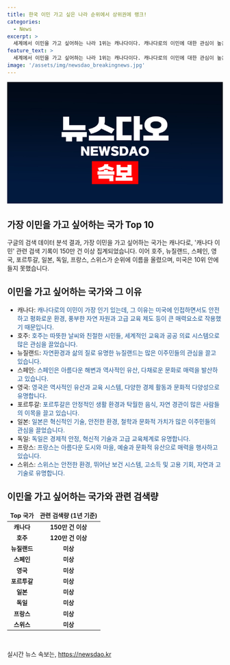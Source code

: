 ```yaml
---
title: 한국 이민 가고 싶은 나라 순위에서 상위권에 랭크!
categories:
  - News
excerpt: >
  세계에서 이민을 가고 싶어하는 나라 1위는 캐나다이다. 캐나다로의 이민에 대한 관심이 높은 것으로 나타났으나, 현실적인 어려움과 고비용 문제가 존재한다. 호주는 2위로 따뜻한 날씨와 친절한 시민, 교육 및 의료 시스템으로 인해 인기를 끌고 있으며, 뉴질랜드, 스페인, 영국, 포르투갈, 일본 등이 뒤를 이었다. 반면, 미국은 높은 생활 물가와 이민 정서로 인해 순위에서 밀려났고, 한국은 순위 안에 들지 못했다.
feature_text: >
  세계에서 이민을 가고 싶어하는 나라 1위는 캐나다이다. 캐나다로의 이민에 대한 관심이 높은 것으로 나타났으나, 현실적인 어려움과 고비용 문제가 존재한다. 호주는 2위로 따뜻한 날씨와 친절한 시민, 교육 및 의료 시스템으로 인해 인기를 끌고 있으며, 뉴질랜드, 스페인, 영국, 포르투갈, 일본 등이 뒤를 이었다. 반면, 미국은 높은 생활 물가와 이민 정서로 인해 순위에서 밀려났고, 한국은 순위 안에 들지 못했다.
image: '/assets/img/newsdao_breakingnews.jpg'
---
```


<p><img src="/assets/img/newsdao_breakingnews.jpg" alt="ontimetimes 속보" /></p>

<h2 data-ke-size="size26">가장 이민을 가고 싶어하는 국가 Top 10</h2>

<p>구글의 검색 데이터 분석 결과, 가장 이민을 가고 싶어하는 국가는 캐나다로, '캐나다 이민' 관련 검색 기록이 150만 건 이상 집계되었습니다. 이어 호주, 뉴질랜드, 스페인, 영국, 포르투갈, 일본, 독일, 프랑스, 스위스가 순위에 이름을 올렸으며, 미국은 10위 안에 들지 못했습니다. </p>

<h2 data-ke-size="size26">이민을 가고 싶어하는 국가와 그 이유</h2>

<ul>
<li>캐나다: <span style="color: #1a5490;">캐나다로의 이민이 가장 인기 있는데, 그 이유는 미국에 인접하면서도 안전하고 평화로운 환경, 풍부한 자연 자원과 고급 교육 제도 등이 큰 매력요소로 작용했기 때문입니다.</span></li>
<li>호주: <span style="color: #1a5490;">호주는 따뜻한 날씨와 친절한 시민들, 세계적인 교육과 공공 의료 시스템으로 많은 관심을 끌었습니다.</span></li>
<li>뉴질랜드: <span style="color: #1a5490;">자연환경과 삶의 질로 유명한 뉴질랜드는 많은 이주민들의 관심을 끌고 있습니다.</span></li>
<li>스페인: <span style="color: #1a5490;">스페인은 아름다운 해변과 역사적인 유산, 다채로운 문화로 매력을 발산하고 있습니다.</span></li>
<li>영국: <span style="color: #1a5490;">영국은 역사적인 유산과 교육 시스템, 다양한 경제 활동과 문화적 다양성으로 유명합니다.</span></li>
<li>포르투갈: <span style="color: #1a5490;">포르투갈은 안정적인 생활 환경과 탁월한 음식, 자연 경관이 많은 사람들의 이목을 끌고 있습니다.</span></li>
<li>일본: <span style="color: #1a5490;">일본은 혁신적인 기술, 안전한 환경, 철학과 문화적 가치가 많은 이주민들의 관심을 끌었습니다.</span></li>
<li>독일: <span style="color: #1a5490;">독일은 경제적 안정, 혁신적 기술과 고급 교육체계로 유명합니다.</span></li>
<li>프랑스: <span style="color: #1a5490;">프랑스는 아름다운 도시와 마을, 예술과 문화적 유산으로 매력을 행사하고 있습니다.</span></li>
<li>스위스: <span style="color: #1a5490;">스위스는 안전한 환경, 뛰어난 보건 시스템, 고소득 및 고용 기회, 자연과 고기술로 유명합니다.</span></li>
</ul>

<h2 data-ke-size="size26">이민을 가고 싶어하는 국가와 관련 검색량</h2>

<table>
<thead>
<tr>
<td style="text-align: center; height: 21px;"><b>Top 국가</b></td>
<td style="text-align: center; height: 21px;"><b>관련 검색량 (1년 기준)</b></td>
</tr>
</thead>
<tbody>
<tr>
<td style="text-align: center; height: 17px;"><b>캐나다</b></td>
<td style="text-align: center; height: 17px;"><b>150만 건 이상</b></td>
</tr>
<tr>
<td style="text-align: center; height: 17px;"><b>호주</b></td>
<td style="text-align: center; height: 17px;"><b>120만 건 이상</b></td>
</tr>
<tr>
<td style="text-align: center; height: 17px;"><b>뉴질랜드</b></td>
<td style="text-align: center; height: 17px;"><b>미상</b></td>
</tr>
<tr>
<td style="text-align: center; height: 17px;"><b>스페인</b></td>
<td style="text-align: center; height: 17px;"><b>미상</b></td>
</tr>
<tr>
<td style="text-align: center; height: 17px;"><b>영국</b></td>
<td style="text-align: center; height: 17px;"><b>미상</b></td>
</tr>
<tr>
<td style="text-align: center; height: 17px;"><b>포르투갈</b></td>
<td style="text-align: center; height: 17px;"><b>미상</b></td>
</tr>
<tr>
<td style="text-align: center; height: 17px;"><b>일본</b></td>
<td style="text-align: center; height: 17px;"><b>미상</b></td>
</tr>
<tr>
<td style="text-align: center; height: 17px;"><b>독일</b></td>
<td style="text-align: center; height: 17px;"><b>미상</b></td>
</tr>
<tr>
<td style="text-align: center; height: 17px;"><b>프랑스</b></td>
<td style="text-align: center; height: 17px;"><b>미상</b></td>
</tr>
<tr>
<td style="text-align: center; height: 17px;"><b>스위스</b></td>
<td style="text-align: center; height: 17px;"><b>미상</b></td>
</tr>
</tbody>
</table>

<p data-ke-size="size16">&nbsp;</p>
실시간 뉴스 속보는, <a href="https://newsdao.kr" rel="dofollow">https://newsdao.kr</a>


